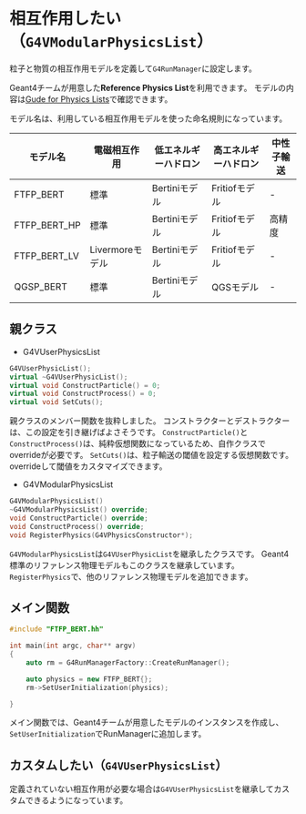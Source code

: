 # 相互作用したい（``G4VModularPhysicsList``）

粒子と物質の相互作用モデルを定義して``G4RunManager``に設定します。

Geant4チームが用意した**Reference Physics List**を利用できます。
モデルの内容は[Gude for Physics Lists](https://geant4-userdoc.web.cern.ch/UsersGuides/PhysicsListGuide/html/index.html)で確認できます。

モデル名は、利用している相互作用モデルを使った命名規則になっています。

| モデル名 | 電磁相互作用 | 低エネルギーハドロン | 高エネルギーハドロン | 中性子輸送 |
|---|---|---|---|---|
| FTFP_BERT | 標準 | Bertiniモデル | Fritiofモデル | - |
| FTFP_BERT_HP | 標準 | Bertiniモデル | Fritiofモデル | 高精度 |
| FTFP_BERT_LV | Livermoreモデル | Bertiniモデル | Fritiofモデル | - |
| QGSP_BERT | 標準 | Bertiniモデル | QGSモデル | - |

## 親クラス

- G4VUserPhysicsList

```cpp
G4VUserPhysicList();
virtual ~G4VUserPhysicList();
virtual void ConstructParticle() = 0;
virtual void ConstructProcess() = 0;
virtual void SetCuts();
```

親クラスのメンバー関数を抜粋しました。
コンストラクターとデストラクターは、この設定を引き継げばよさそうです。
``ConstructParticle()``と``ConstructProcess()``は、純粋仮想関数になっているため、自作クラスでoverrideが必要です。
``SetCuts()``は、粒子輸送の閾値を設定する仮想関数です。
overrideして閾値をカスタマイズできます。

- G4VModularPhysicsList

```cpp
G4VModularPhysicsList()
~G4VModularPhysicsList() override;
void ConstructParticle() override;
void ConstructProcess() override;
void RegisterPhysics(G4VPhysicsConstructor*);
```

``G4VModularPhysicsList``は``G4VUserPhysicList``を継承したクラスです。
Geant4標準のリファレンス物理モデルもこのクラスを継承しています。
``RegisterPhysics``で、他のリファレンス物理モデルを追加できます。

## メイン関数

```cpp
#include "FTFP_BERT.hh"

int main(int argc, char** argv)
{
    auto rm = G4RunManagerFactory::CreateRunManager();

    auto physics = new FTFP_BERT{};
    rm->SetUserInitialization(physics);

}
```

メイン関数では、Geant4チームが用意したモデルのインスタンスを作成し、
``SetUserInitialization``でRunManagerに追加します。

## カスタムしたい（``G4VUserPhysicsList``）

定義されていない相互作用が必要な場合は``G4VUserPhysicsList``を継承してカスタムできるようになっています。
